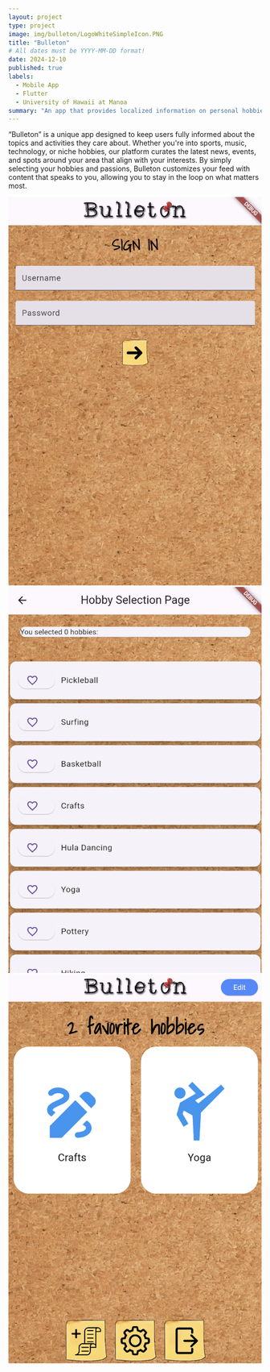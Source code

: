 ```yaml
---
layout: project
type: project
image: img/bulleton/LogoWhiteSimpleIcon.PNG
title: "Bulleton"
# All dates must be YYYY-MM-DD format!
date: 2024-12-10
published: true
labels:
  - Mobile App
  - Flutter
  - University of Hawaii at Manoa
summary: "An app that provides localized information on personal hobbies and other interests"
---
```

“Bulleton” is a unique app designed to keep users fully informed about the topics and activities they care about. Whether you're into sports, music, technology, or niche hobbies, our platform curates the latest news, events, and spots around your area that align with your interests. By simply selecting your hobbies and passions, Bulleton customizes your feed with content that speaks to you, allowing you to stay in the loop on what matters most.

<div class="text-center p-4">
  <img width="620px" 
       src="../img/bulleton/1.png"
       class="img-thumbnail" >
  <img width="620px" 
      src="../img/bulleton/2.png"
      class="img-thumbnail" >
  <img width="620px" 
      src="../img/bulleton/3.png"
      class="img-thumbnail" >
</div>
